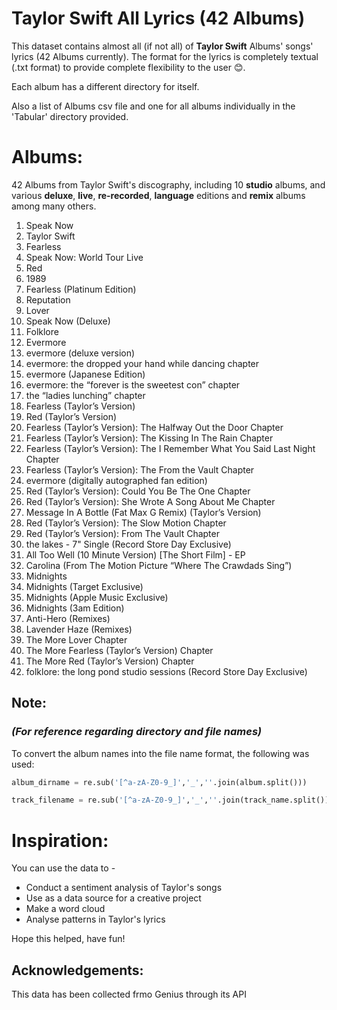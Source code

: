 # Taylor Swift All Lyrics (42 Albums)

This dataset contains almost all (if not all) of **Taylor Swift** Albums' songs' lyrics (42 Albums currently). The format for the lyrics is completely textual (.txt format) to provide complete flexibility to the user 😊.

Each album has a different directory for itself.

Also a list of Albums csv file and one for all albums individually in the 'Tabular' directory provided.

# Albums:
42 Albums from Taylor Swift's discography, including 10 **studio** albums, and various **deluxe**, **live**, **re-recorded**, **language** editions and **remix** albums among many others.

1. Speak Now	
2. Taylor Swift	
3. Fearless	
4. Speak Now: World Tour Live	
5. Red	
6. 1989	
7. Fearless (Platinum Edition)	
8. Reputation	
9. Lover	
10. Speak Now (Deluxe)	
11. Folklore	
12. Evermore	
13. evermore (deluxe version)	
14. evermore: the dropped your hand while dancing chapter	
15. evermore (Japanese Edition)	
16. evermore: the “forever is the sweetest con” chapter	
17. the “ladies lunching” chapter	
18. Fearless (Taylor’s Version)	
19. Red (Taylor’s Version)	
20. Fearless (Taylor’s Version): The Halfway Out the Door Chapter	
21. Fearless (Taylor’s Version): The Kissing In The Rain Chapter	
22. Fearless (Taylor’s Version): The I Remember What You Said Last Night Chapter	
23. Fearless (Taylor’s Version): The From the Vault Chapter	
24. evermore (digitally autographed fan edition)	
25. Red (Taylor’s Version): Could You Be The One Chapter	
26. Red (Taylor’s Version): She Wrote A Song About Me Chapter	
27. Message In A Bottle (Fat Max G Remix) (Taylor’s Version) 	
28. Red (Taylor’s Version): The Slow Motion Chapter 	
29. Red (Taylor’s Version): From The Vault Chapter 	
30. the lakes - 7" Single (Record Store Day Exclusive)	
31. All Too Well (10 Minute Version) [The Short Film] - EP	
32. Carolina (From The Motion Picture “Where The Crawdads Sing”)	
33. Midnights	
34. Midnights (Target Exclusive)	
35. Midnights (Apple Music Exclusive) 	
36. Midnights (3am Edition)	
37. Anti-Hero (Remixes) 	
38. Lavender Haze (Remixes)	
39. The More Lover Chapter	
40. The More Fearless (Taylor’s Version) Chapter	
41. The More Red (Taylor’s Version) Chapter	
42. folklore: the long pond studio sessions (Record Store Day Exclusive)	

## Note:
### *(For reference regarding directory and file names)*

To convert the album names into the file name format, the following was used:

```python
album_dirname = re.sub('[^a-zA-Z0-9_]','_',''.join(album.split()))

```
```python
track_filename = re.sub('[^a-zA-Z0-9_]','_',''.join(track_name.split())) + '.txt'

```
# Inspiration:

 You can use the data to -
- Conduct a sentiment analysis of Taylor's songs
- Use as a data source for a creative project
- Make a word cloud 
- Analyse patterns in Taylor's lyrics

Hope this helped, have fun!

## Acknowledgements:
 This data has been collected frmo Genius through its API
